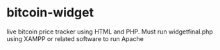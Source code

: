 # bitcoin-widget
live bitcoin price tracker using HTML and PHP. Must run widgetfinal.php using XAMPP or related software to run Apache
